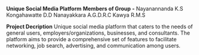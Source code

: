 **Unique Social Media Platform**
**Members of Group** **-** Nayanannanda K.S 
                           Kongahawatte D.D 
                           Nanayakkara A.G.D.R.C 
                           Kawya R.M.S

**Project Decription**
Unique social media platform that caters to the needs of general users, 
employers/organizations, businesses, and consultants. The platform aims 
to provide a comprehensive set of features to facilitate networking, 
job search, advertising, and communication among users.
